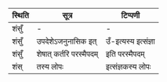 | स्थिति | सूत्र | टिप्पणी |
| ----- | ------- | ------ |
| शंसुँ | - | - |
| शंसुँ | उपदेशेऽजनुनासिक इत् | उँ-इत्यस्य इत्संज्ञा |
| शंसुँ | शेषात् कर्तरि परस्मैपदम् | इति परस्मैपदम् |
| शंस् | तस्य लोपः | इत्संज्ञकस्य लोपः |
